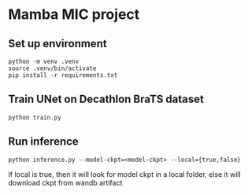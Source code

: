 # Mamba MIC project

## Set up environment

```shell
python -m venv .venv
source .venv/bin/activate
pip install -r requirements.txt
```

## Train UNet on Decathlon BraTS dataset

`python train.py`

## Run inference

`python inference.py --model-ckpt=<model-ckpt> --local={true,false}`

If local is true, then it will look for model ckpt in a local folder, else it will download ckpt from wandb artifact